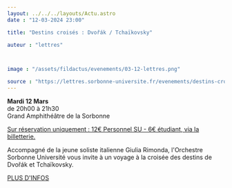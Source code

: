 ```yaml
---
layout: ../../../layouts/Actu.astro
date : "12-03-2024 23:00"

title: "Destins croisés : Dvořák / Tchaïkovsky"

auteur : "lettres"



image : "/assets/fildactus/evenements/03-12-lettres.png"

source : "https://lettres.sorbonne-universite.fr/evenements/destins-croises-dvorak/tchaikovsky"
---
```


__Mardi 12 Mars__  
de 20h00 à 21h30  
Grand Amphithéâtre de la Sorbonne

[Sur réservation uniquement : 12€ Personnel SU - 6€ étudiant, via la billetterie.](https://www.billetweb.fr/destins-croises)

Accompagné de la jeune soliste italienne Giulia Rimonda, l'Orchestre Sorbonne Université vous invite à un voyage à la croisée des destins de Dvořák et Tchaïkovsky.

[PLUS D'INFOS](https://lettres.sorbonne-universite.fr/evenements/destins-croises-dvorak/tchaikovsky)